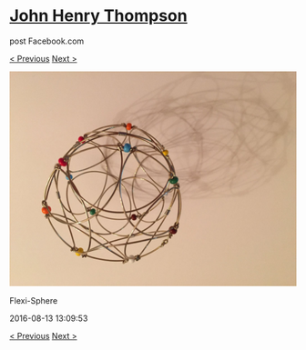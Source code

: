 # [John Henry Thompson](../README.md)
post Facebook.com

[< Previous](2016-08-13-13.md) [Next >](2016-08-13-15.md)

[![](../media/2016-08-13/Flexi-Sphere-13.jpg)](../README.md)

Flexi-Sphere

2016-08-13 13:09:53

[< Previous](2016-08-13-13.md) [Next >](2016-08-13-15.md)